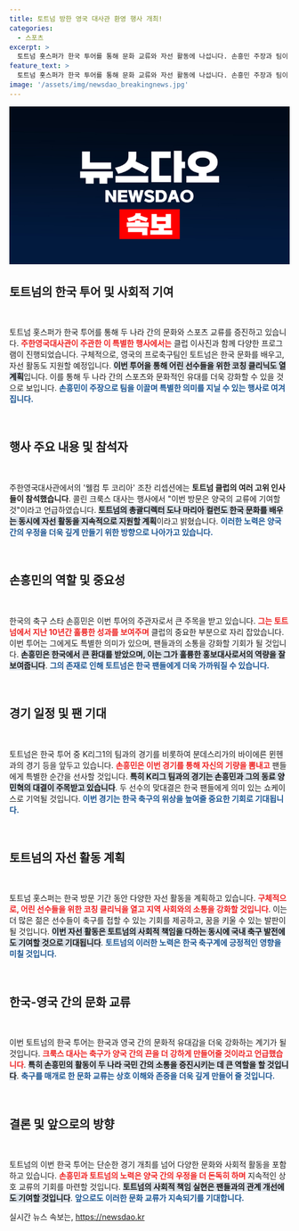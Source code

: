 ```yaml
---
title: 토트넘 방한 영국 대사관 환영 행사 개최!
categories:
  - 스포츠
excerpt: >
  토트넘 홋스퍼가 한국 투어를 통해 문화 교류와 자선 활동에 나섭니다. 손흥민 주장과 팀이 한국 팬들과 만나는 특별한 행사, 기대해보세요!
feature_text: >
  토트넘 홋스퍼가 한국 투어를 통해 문화 교류와 자선 활동에 나섭니다. 손흥민 주장과 팀이 한국 팬들과 만나는 특별한 행사, 기대해보세요!
image: '/assets/img/newsdao_breakingnews.jpg'
---
```


<p><img src="/assets/img/newsdao_breakingnews.jpg" alt="ranknews 속보" /></p>

<h2 data-ke-size="size26">토트넘의 한국 투어 및 사회적 기여</h2>

<p data-ke-size="size16">&nbsp;</p>

<p>토트넘 홋스퍼가 한국 투어를 통해 두 나라 간의 문화와 스포츠 교류를 증진하고 있습니다. <b><span style="color: #ee2323;">주한영국대사관이 주관한 이 특별한 행사에서는</span></b> 클럽 이사진과 함께 다양한 프로그램이 진행되었습니다. 구체적으로, 영국의 프로축구팀인 토트넘은 한국 문화를 배우고, 자선 활동도 지원할 예정입니다. <b><span style="background-color: #21538527;">이번 투어을 통해 어린 선수들을 위한 코칭 클리닉도 열 계획</span></b>입니다. 이를 통해 두 나라 간의 스포츠와 문화적인 유대를 더욱 강화할 수 있을 것으로 보입니다. <b><span style="color: #1a5490;">손흥민이 주장으로 팀을 이끌며 특별한 의미를 지닐 수 있는 행사로 여겨집니다.</span></b></p>

<p data-ke-size="size16">&nbsp;</p>

<h2 data-ke-size="size26">행사 주요 내용 및 참석자</h2>

<p data-ke-size="size16">&nbsp;</p>

<p>주한영국대사관에서의 '웰컴 투 코리아' 조찬 리셉션에는 <b><span style="ee2323;">토트넘 클럽의 여러 고위 인사들이 참석했습니다</span></b>. 콜린 크룩스 대사는 행사에서 "이번 방문은 양국의 교류에 기여할 것"이라고 언급하였습니다. <b><span style="background-color: #21538527;">토트넘의 총괄디렉터 도나 마리아 컬런도 한국 문화를 배우는 동시에 자선 활동을 지속적으로 지원할 계획</span></b>이라고 밝혔습니다. <b><span style="color: #1a5490;">이러한 노력은 양국 간의 우정을 더욱 깊게 만들기 위한 방향으로 나아가고 있습니다.</span></b></p>

<p data-ke-size="size16">&nbsp;</p>

<h2 data-ke-size="size26">손흥민의 역할 및 중요성</h2>

<p data-ke-size="size16">&nbsp;</p>

<p>한국의 축구 스타 손흥민은 이번 투어의 주관자로서 큰 주목을 받고 있습니다. <b><span style="color: #ee2323;">그는 토트넘에서 지난 10년간 훌륭한 성과를 보여주며</span></b> 클럽의 중요한 부분으로 자리 잡았습니다. 이번 투어는 그에게도 특별한 의미가 있으며, 팬들과의 소통을 강화할 기회가 될 것입니다. <b><span style="background-color: #21538527;">손흥민은 한국에서 큰 환대를 받았으며, 이는 그가 훌륭한 홍보대사로서의 역량을 잘 보여줍니다</span></b>. <b><span style="color: #1a5490;">그의 존재로 인해 토트넘은 한국 팬들에게 더욱 가까워질 수 있습니다.</span></b></p>

<p data-ke-size="size16">&nbsp;</p>

<h2 data-ke-size="size26">경기 일정 및 팬 기대</h2>

<p data-ke-size="size16">&nbsp;</p>

<p>토트넘은 한국 투어 중 K리그1의 팀과의 경기를 비롯하여 분데스리가의 바이에른 뮌헨과의 경기 등을 앞두고 있습니다. <b><span style="color: #ee2323;">손흥민은 이번 경기를 통해 자신의 기량을 뽐내고</span></b> 팬들에게 특별한 순간을 선사할 것입니다. <b><span style="background-color: #21538527;">특히 K리그 팀과의 경기는 손흥민과 그의 동료 양민혁의 대결이 주목받고 있습니다</span></b>. 두 선수의 맞대결은 한국 팬들에게 의미 있는 쇼케이스로 기억될 것입니다. <b><span style="color: #1a5490;">이번 경기는 한국 축구의 위상을 높여줄 중요한 기회로 기대됩니다.</span></b></p>

<p data-ke-size="size16">&nbsp;</p>

<h2 data-ke-size="size26">토트넘의 자선 활동 계획</h2>

<p data-ke-size="size16">&nbsp;</p>

<p>토트넘 홋스퍼는 한국 방문 기간 동안 다양한 자선 활동을 계획하고 있습니다. <b><span style="color: #ee2323;">구체적으로, 어린 선수들을 위한 코칭 클리닉을 열고 지역 사회와의 소통을 강화할 것입니다</span></b>. 이는 더 많은 젊은 선수들이 축구를 접할 수 있는 기회를 제공하고, 꿈을 키울 수 있는 발판이 될 것입니다. <b><span style="background-color: #21538527;">이번 자선 활동은 토트넘의 사회적 책임을 다하는 동시에 국내 축구 발전에도 기여할 것으로 기대됩니다</span></b>. <b><span style="color: #1a5490;">토트넘의 이러한 노력은 한국 축구계에 긍정적인 영향을 미칠 것입니다.</span></b></p>

<p data-ke-size="size16">&nbsp;</p>

<h2 data-ke-size="size26">한국-영국 간의 문화 교류</h2>

<p data-ke-size="size16">&nbsp;</p>

<p>이번 토트넘의 한국 투어는 한국과 영국 간의 문화적 유대감을 더욱 강화하는 계기가 될 것입니다. <b><span style="color: #ee2323;">크룩스 대사는 축구가 양국 간의 끈을 더 강하게 만들어줄 것이라고 언급했습니다</span></b>. <b><span style="background-color: #21538527;">특히 손흥민의 활동이 두 나라 국민 간의 소통을 증진시키는 데 큰 역할을 할 것입니다</span></b>. <b><span style="color: #1a5490;">축구를 매개로 한 문화 교류는 상호 이해와 존중을 더욱 깊게 만들어 줄 것입니다.</span></b></p>

<p data-ke-size="size16">&nbsp;</p>

<h2 data-ke-size="size26">결론 및 앞으로의 방향</h2>

<p data-ke-size="size16">&nbsp;</p>

<p>토트넘의 이번 한국 투어는 단순한 경기 개최를 넘어 다양한 문화와 사회적 활동을 포함하고 있습니다. <b><span style="color: #ee2323;">손흥민과 토트넘의 노력은 양국 간의 우정을 더 돈독히 하며</span></b> 지속적인 상호 교류의 기회를 마련할 것입니다. <b><span style="background-color: #21538527;">토트넘의 사회적 책임 실현은 팬들과의 관계 개선에도 기여할 것입니다</span></b>. <b><span style="color: #1a5490;">앞으로도 이러한 문화 교류가 지속되기를 기대합니다.</span></b></p>
실시간 뉴스 속보는, <a href="https://newsdao.kr" rel="dofollow">https://newsdao.kr</a>


